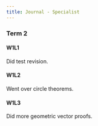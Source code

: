 ```yaml
---
title: Journal - Specialist
---
```


### Term 2
#### W1L1
Did test revision.

#### W1L2
Went over circle theorems.

#### W1L3
Did more geometric vector proofs.



